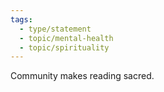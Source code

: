 ```yaml
---
tags:
  - type/statement
  - topic/mental-health
  - topic/spirituality
---
```

Community makes reading sacred.